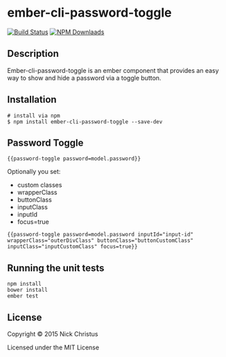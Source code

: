 # ember-cli-password-toggle

[![Build Status][]](https://travis-ci.org/nchristus/ember-cli-password-toggle)
[![NPM Downlaads](https://img.shields.io/npm/dm/ember-cli-password-toggle.svg)](https://www.npmjs.org/package/ember-cli-password-toggle)

## Description
Ember-cli-password-toggle is an ember component that provides an easy way to show and hide a password via a toggle button.

## Installation
```
# install via npm
$ npm install ember-cli-password-toggle --save-dev
```

## Password Toggle

```
{{password-toggle password=model.password}}
```

Optionally you set:
 - custom classes
  - wrapperClass
  - buttonClass
  - inputClass
 - inputId
 - focus=true

```
{{password-toggle password=model.password inputId="input-id" wrapperClass="outerDivClass" buttonClass="buttonCustomClass" inputClass="inputCustomClass" focus=true}}
```

## Running the unit tests

    npm install
    bower install
    ember test

## License

Copyright © 2015 Nick Christus

Licensed under the MIT License


[Build Status]: https://secure.travis-ci.org/nchristus/ember-cli-password-toggle.png?branch=master
